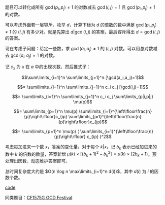 题目可以转化成所有 $\gcd(p_i,p_j) \ne 1$ 的对数减去 $\gcd(i,j) = 1$ 且 $\gcd(p_i,p_j) \ne 1$ 的对数。

可以考虑外面套一层容斥，枚举 $d$，计算下标为 $d$ 的倍数的数中满足 $\gcd(p_i,p_j) \ne 1$ 的 $(i,j)$ 有多少对。就是先算出 $d|\gcd(i,j)$ 的答案，最后容斥得出 $d = \gcd(i,j)$ 的答案。

现在考虑子问题：给定一些数，求 $\gcd(a_i,a_j) \ne 1$ 的 $(i,j)$ 对数。可以用总对数减去 $\gcd(a_i,a_j) = 1$ 的对数。

记 $c_x$ 为 $x$ 在 $a$ 中的出现次数，然后推式子：

$$\sum\limits_{i=1}^n \sum\limits_{j=1}^n [\gcd(a_i,a_j)=1]$$

$$= \sum\limits_{i=1}^n \sum\limits_{j=1}^n c_i c_j [\gcd(i,j)=1]$$

$$= \sum\limits_{i=1}^n \sum\limits_{j=1}^n c_i c_j \sum\limits_{p|i,p|j} \mu(p)$$

$$= \sum\limits_{p=1}^n \mu(p) \sum\limits_{i=1}^{\left\lfloor\frac{n}{p}\right\rfloor}c_{ip} \sum\limits_{j=1}^{\left\lfloor\frac{n}{p}\right\rfloor}c_{jp}$$

$$= \sum\limits_{p=1}^n \mu(p) ( \sum\limits_{i=1}^{\left\lfloor\frac{n}{p}\right\rfloor} c_{ip} )^2$$

考虑每加进来一个数 $x$，答案的变化量。对于每个 $k|x$，记 $b_k$ 表示已经加进来的数中 $k$ 的倍数的数量，答案新增 $\mu(k) \times [(b_k + 1)^2 - b_k^2] = \mu(k) \times (2b_k + 1)$。预处理出因数，动态维护答案即可。

总时间复杂度大约是 $O(n \log n \max\limits_{i=1}^n d(i))$，其中 $d(i)$ 为 $i$ 的因数个数。

[code](https://atcoder.jp/contests/abc230/submissions/36476089)

同类题目：[CF1575G GCD Festival](https://www.luogu.com.cn/problem/CF1575G)